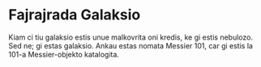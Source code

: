 # Fajrajrada Galaksio

Kiam ci tiu galaksio estis unue malkovrita oni kredis, ke gi estis nebulozo. Sed
ne; gi estas galaksio. Ankau estas nomata Messier 101, car gi estis la 101-a
Messier-objekto katalogita.
